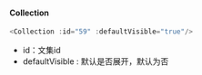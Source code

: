 #### Collection
```javascript
<Collection :id="59" :defaultVisible="true"/>
```
+ id：文集id
+ defaultVisible : 默认是否展开，默认为否
